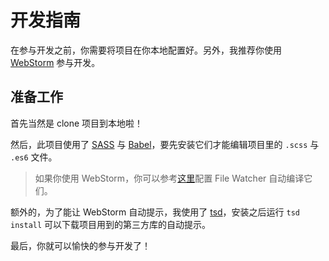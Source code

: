 # 开发指南

在参与开发之前，你需要将项目在你本地配置好。另外，我推荐你使用 [WebStorm](https://www.jetbrains.com/webstorm/) 参与开发。

## 准备工作

首先当然是 clone 项目到本地啦！

然后，此项目使用了 [SASS](http://sass-lang.com/) 与 [Babel](https://babeljs.io/)，要先安装它们才能编辑项目里的 `.scss` 与 `.es6` 文件。

> 如果你使用 WebStorm，你可以参考[这里](https://github.com/lmk123/blog/issues/19)配置 File Watcher 自动编译它们。

额外的，为了能让 WebStorm 自动提示，我使用了 [tsd](http://definitelytyped.org/tsd/)，安装之后运行 `tsd install` 可以下载项目用到的第三方库的自动提示。

最后，你就可以愉快的参与开发了！
